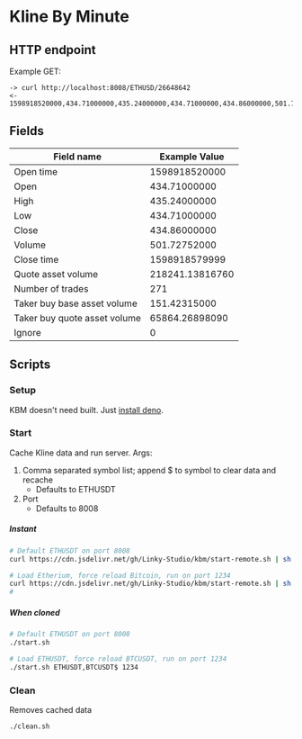 # Kline By Minute

## HTTP endpoint

Example GET:

```
-> curl http://localhost:8008/ETHUSD/26648642
<- 1598918520000,434.71000000,435.24000000,434.71000000,434.86000000,501.72752000,1598918579999,218241.13816760,271,151.42315000,65864.26898090,0
```

## Fields
Field name | Example Value
---|---
Open time | 1598918520000
Open | 434.71000000
High | 435.24000000
Low | 434.71000000
Close | 434.86000000
Volume | 501.72752000
Close time | 1598918579999
Quote asset volume | 218241.13816760
Number of trades | 271
Taker buy base asset volume | 151.42315000
Taker buy quote asset volume | 65864.26898090
Ignore | 0

## Scripts

### Setup
KBM doesn't need built. Just [install deno](https://deno.land/#installation).

### Start
Cache Kline data and run server.
Args:

1. Comma separated symbol list; append $ to symbol to clear data and recache
	* Defaults to ETHUSDT
2. Port
	* Defaults to 8008

##### Instant
```bash
# Default ETHUSDT on port 8008
curl https://cdn.jsdelivr.net/gh/Linky-Studio/kbm/start-remote.sh | sh

# Load Etherium, force reload Bitcoin, run on port 1234
curl https://cdn.jsdelivr.net/gh/Linky-Studio/kbm/start-remote.sh | sh -s ETHUSDT,BTCUSDT$ 1234
#
```

##### When cloned
```bash
# Default ETHUSDT on port 8008
./start.sh

# Load ETHUSDT, force reload BTCUSDT, run on port 1234
./start.sh ETHUSDT,BTCUSDT$ 1234
```

### Clean
Removes cached data
```bash
./clean.sh
```